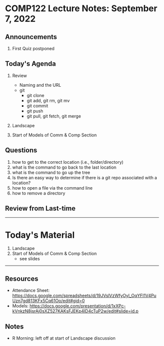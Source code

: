 # COMP122 Lecture Notes: September 7, 2022

## Announcements
   1. First Quiz postponed

## Today's Agenda
   1. Review
      - Naming and the URL
      - git
        - git clone
        - git add, git rm, git mv
        - git commit 
        - git push
        - git pull, git fetch, git merge

   1. Landscape
   1. Start of Models of Comm & Comp Section

## Questions
   1. how to get to the correct location (i.e., folder/directory)
   1. what is the command to go back to the last location
   1. what is the command to go up the tree
   1. Is there an easy way to determine if there is a git repo associated with a location?
   1. how to open a file via the command line
   1. how to remove a directory


## Review from Last-time


---
# Today's Material
   1. Landscape
   1. Start of Models of Comm & Comp Section
      - see slides

---
## Resources
  * Attendance Sheet: https://docs.google.com/spreadsheets/d/19JVslVzWfyOyl_OqYFI1V4PuUzn7gd813KFx5Cq61Oo/edit#gid=0
  * Models: https://docs.google.com/presentation/d/1xXPc-kVnkzN8jsrAj0sXZ527KAKsFJEKp4ID4cTuP2w/edit#slide=id.p

## Notes
   - R Morning: left off at start of Landscape discussion
   
